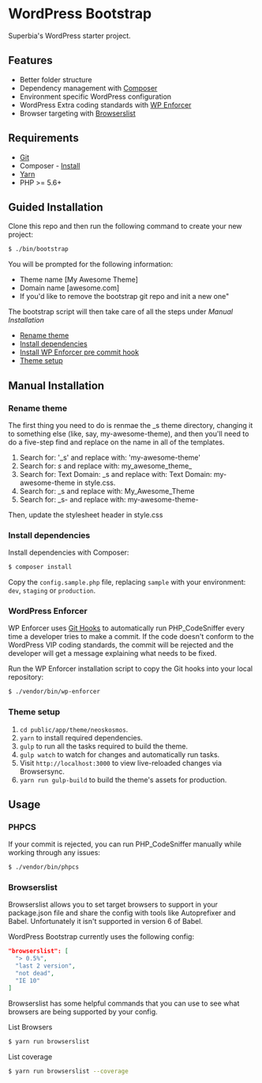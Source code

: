 # WordPress Bootstrap

Superbia's WordPress starter project.

## Features

* Better folder structure
* Dependency management with [Composer](http://getcomposer.org)
* Environment specific WordPress configuration
* WordPress Extra coding standards with [WP Enforcer](https://github.com/stevegrunwell/wp-enforcer)
* Browser targeting with [Browserslist](https://github.com/browserslist/browserslist)

## Requirements
* [Git](https://git-scm.com)
* Composer - [Install](https://getcomposer.org/doc/00-intro.md#installation-linux-unix-osx)
* [Yarn](https://yarnpkg.com/en/docs/install)
* PHP >= 5.6+

## Guided Installation

Clone this repo and then run the following command to create your new project:

```bash
$ ./bin/bootstrap
```

You will be prompted for the following information:
* Theme name [My Awesome Theme]
* Domain name [awesome.com]
* If you'd like to remove the bootstrap git repo and init a new one"

The bootstrap script will then take care of all the steps under *Manual Installation*
* [Rename theme](#rename-theme)
* [Install dependencies](#install-dependencies)
* [Install WP Enforcer pre commit hook](#wordPress-enforcer)
* [Theme setup](#theme-setup)

## Manual Installation

### Rename theme

The first thing you need to do is renmae the _s theme directory, changing it to something else (like, say, my-awesome-theme), and then you'll need to do a five-step find and replace on the name in all of the templates.
1. Search for: '_s' and replace with: 'my-awesome-theme'
2. Search for: _s_ and replace with: my_awesome_theme_
3. Search for: Text Domain: _s and replace with: Text Domain: my-awesome-theme in style.css.
4. Search for:  _s and replace with:  My_Awesome_Theme
5. Search for: _s- and replace with: my-awesome-theme-

Then, update the stylesheet header in style.css

### Install dependencies

Install dependencies with Composer:

```bash
$ composer install
```
Copy the `config.sample.php` file, replacing `sample` with your environment: `dev`, `staging` or `production`.

### WordPress Enforcer

WP Enforcer uses [Git Hooks](https://git-scm.com/book/en/v2/Customizing-Git-Git-Hooks) to automatically run PHP_CodeSniffer every time a developer tries to make a commit. If the code doesn't conform to the WordPress VIP coding standards, the commit will be rejected and the developer will get a message explaining what needs to be fixed.

Run the WP Enforcer installation script to copy the Git hooks into your local repository:

```bash
$ ./vendor/bin/wp-enforcer
```

### Theme setup

1. `cd public/app/theme/neoskosmos`.
2. `yarn` to install required dependencies.
3. `gulp` to run all the tasks required to build the theme.
4. `gulp watch` to watch for changes and automatically run tasks.
5. Visit `http://localhost:3000` to view live-reloaded changes via Browsersync.
6. `yarn run gulp-build` to build the theme's assets for production.

## Usage

### PHPCS

If your commit is rejected, you can run PHP_CodeSniffer manually while working through any issues:

```bash
$ ./vendor/bin/phpcs
```

### Browserslist

Browserslist allows you to set target browsers to support in your package.json file and share the config with tools like Autoprefixer and Babel. Unfortunately it isn't supported in version 6 of Babel.

WordPress Bootstrap currently uses the following config:

```json
"browserslist": [
  "> 0.5%",
  "last 2 version",
  "not dead",
  "IE 10"
]
```

Browserslist has some helpful commands that you can use to see what browsers are being supported by your config.

List Browsers
```bash
$ yarn run browserslist
```

List coverage
```bash
$ yarn run browserslist --coverage
```
